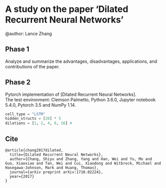 # A study on the paper ‘Dilated Recurrent Neural Networks’
@author: Lance Zhang
## Phase 1
Analyze and summarize the advantages, disadvantages, applications, and contributions of the paper.<br>
## Phase 2
Pytorch implementation of [Dilated Recurrent Neural Networks].<br>
The test environment: Clemson Palmetto, Python 3.6.0, Jupyter notebook 5.4.0, Pytorch 3.5 and NumPy 1.14. 
```python
cell_type = "LSTM" 
hidden_structs = [20] * 5 
dilations = [1, 2, 4, 8, 16] # 
```






## Cite
```
@article{chang2017dilated,
  title={Dilated Recurrent Neural Networks},
  author={Chang, Shiyu and Zhang, Yang and Han, Wei and Yu, Mo and Guo, Xiaoxiao and Tan, Wei and Cui, Xiaodong and Witbrock, Michael and Hasegawa-Johnson, Mark and Huang, Thomas},
  journal={arXiv preprint arXiv:1710.02224},
  year={2017}
}
```
